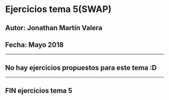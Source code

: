 # Ejercicios tema 5(SWAP)
## Autor: Jonathan Martín Valera
## Fecha: Mayo 2018


---

## No hay ejercicios propuestos para este tema :D

--- 

##  FIN ejercicios tema 5
